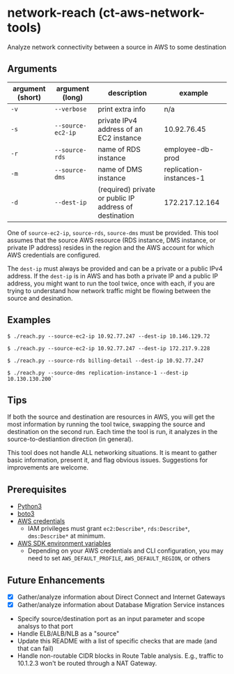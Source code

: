 # network-reach (ct-aws-network-tools)

Analyze network connectivity between a source in AWS to some destination

## Arguments

argument (short) | argument (long) | description | example
---- | ---- | ---- | ----
`-v` | `--verbose` | print extra info | n/a
`-s` | `--source-ec2-ip` | private IPv4 address of an EC2 instance | 10.92.76.45
`-r` | `--source-rds` | name of RDS instance | employee-db-prod
`-m` | `--source-dms` | name of DMS instance | replication-instances-1
`-d` | `--dest-ip`| (required) private or public IP address of destination | 172.217.12.164

One of `source-ec2-ip`, `source-rds`, `source-dms` must be provided. This tool assumes that the source AWS resource (RDS instance, DMS instance, or private IP address) resides in the region and the AWS account for which AWS credentials are configured.

The `dest-ip` must always be provided and can be a private or a public IPv4 address. If the `dest-ip` is in AWS and has both a private IP and a public IP address, you might want to run the tool twice, once with each, if you are trying to understand how network traffic might be flowing between the source and desination.

## Examples

```
$ ./reach.py --source-ec2-ip 10.92.77.247 --dest-ip 10.146.129.72
```

```
$ ./reach.py --source-ec2-ip 10.92.77.247 --dest-ip 172.217.9.228
```

```
$ ./reach.py --source-rds billing-detail --dest-ip 10.92.77.247
```

```
$ ./reach.py --source-dms replication-instance-1 --dest-ip 10.130.130.200`
```

## Tips

If both the source and destination are resources in AWS, you will get the most information by running the tool twice, swapping the source and destination on the second run. Each time the tool is run, it analyzes in the source-to-destiantion direction (in general).

This tool does not handle ALL networking situations. It is meant to gather basic information, present it, and flag obvious issues. Suggestions for improvements are welcome.

## Prerequisites

- [Python3](https://www.python.org/downloads/)
- [boto3](https://github.com/boto/boto3)
- [AWS credentials](https://boto3.amazonaws.com/v1/documentation/api/latest/guide/configuration.html)
  - IAM privileges must grant `ec2:Describe*`, `rds:Describe*`, `dms:Describe*` at minimum.
- [AWS SDK environment variables](https://boto3.amazonaws.com/v1/documentation/api/latest/guide/configuration.html)
  - Depending on your AWS credentials and CLI configuration, you may need to set `AWS_DEFAULT_PROFILE`, `AWS_DEFAULT_REGION`, or others

## Future Enhancements

- [x] Gather/analyze information about Direct Connect and Internet Gateways
- [x] Gather/analyze information about Database Migration Service instances
- Specify source/destination port as an input parameter and scope analsys to that port
- Handle ELB/ALB/NLB as a "source"
- Update this README with a list of specific checks that are made (and that can fail)
- Handle non-routable CIDR blocks in Route Table analysis. E.g., traffic to 10.1.2.3 won't be routed through a NAT Gateway.